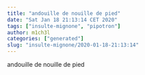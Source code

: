 ```yaml
---
title: "andouille de nouille de pied"
date: "Sat Jan 18 21:13:14 CET 2020"
tags: ["insulte-mignone", "pipotron"]
author: m1ch3l
categories: ["generated"]
slug: "insulte-mignone/2020-01-18-21:13:14"
---
```


andouille de nouille de pied
